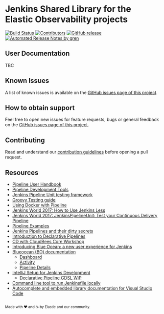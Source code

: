 # Jenkins Shared Library for the Elastic Observability projects

[![Build Status](https://apm-ci.elastic.co/buildStatus/icon?job=apm-shared%2Fapm-pipeline-library-mbp%2Fmaster)](https://apm-ci.elastic.co/job/apm-shared/job/apm-pipeline-library-mbp/job/master/)
[![Contributors](https://img.shields.io/github/contributors/elastic/apm-pipeline-library.svg)](https://github.com/elastic/apm-pipeline-library/graphs/contributors)
[![GitHub release](https://img.shields.io/github/release/elastic/apm-pipeline-library.svg?label=changelog)](https://github.com/elastic/apm-pipeline-library/releases/latest)
[![Automated Release Notes by gren](https://img.shields.io/badge/%F0%9F%A4%96-release%20notes-00B2EE.svg)](https://github-tools.github.io/github-release-notes/)

## User Documentation

TBC
## Known Issues

A list of known issues is available on the [GitHub issues page of this project][apm-pipeline-library-issues].

## How to obtain support

Feel free to open new issues for feature requests, bugs or general feedback on
the [GitHub issues page of this project][apm-pipeline-library-issues].

## Contributing

Read and understand our [contribution guidelines][apm-pipeline-library-contribution]
before opening a pull request.

## Resources

* [Pipeline User Handbook](https://jenkins.io/doc/book/pipeline/)
* [Pipeline Development Tools](https://jenkins.io/doc/book/pipeline/development/)
* [Jenkins Pipeline Unit testing framework](https://github.com/jenkinsci/JenkinsPipelineUnit)
* [Groovy Testing guide](http://groovy-lang.org/testing.html)
* [Using Docker with Pipeline](https://jenkins.io/doc/book/pipeline/docker/)
* [Jenkins World 2017: How to Use Jenkins Less](https://www.youtube.com/watch?v=Zeqc6--0eQw)
* [Jenkins World 2017: JenkinsPipelineUnit: Test your Continuous Delivery Pipeline](https://www.youtube.com/watch?v=RmrpUtbVR7o)
* [Pipeline Examples](https://github.com/jenkinsci/pipeline-examples)
* [Jenkins Pipelines and their dirty secrets](https://medium.com/@Lenkovits/jenkins-pipelines-and-their-dirty-secrets-1-9e535cd603f4)
* [Introduction to Declarative Pipelines](https://github.com/cloudbees/intro-to-declarative-pipeline)
* [CD with CloudBees Core Workshop](https://github.com/cloudbees-core-cd-workshop/workshop-exercises)
* [Introducing Blue Ocean: a new user experience for Jenkins](https://jenkins.io/blog/2016/05/26/introducing-blue-ocean/)
* [Blueocean (BO) documentation](https://jenkins.io/doc/book/blueocean/)
  * [Dashboard](https://jenkins.io/doc/book/blueocean/dashboard/)
  * [Activity](https://jenkins.io/doc/book/blueocean/activity/)
  * [Pipeline Details](https://jenkins.io/doc/book/blueocean/pipeline-run-details/)
* [IntelliJ Setup for Jenkins Development](http://tdongsi.github.io/blog/2018/02/09/intellij-setup-for-jenkins-shared-library-development/)
  * [Declarative Pipeline GDSL WiP](https://issues.jenkins-ci.org/browse/JENKINS-40127)
* [Command line tool to run Jenkinsfile locally](https://github.com/jenkinsci/jenkinsfile-runner)
* [Autocomplete and embedded library documentation for Visual Studio Code](https://github.com/tabeyti/jenkins-jack)


[apm-pipeline-library-issues]: https://github.com/elastic/apm-pipeline-library/issues
[apm-pipeline-library-contribution]: docs/CONTRIBUTING.md

<sup><br>Made with ♥️ and ☕️ by Elastic and our community.</sup>
